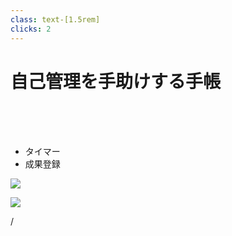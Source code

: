 ```yaml
---
class: text-[1.5rem]
clicks: 2
---
```


# 自己管理を手助けする手帳

<br>
<br>
<br>

<ul>
<li v-click="1">タイマー</li>
<li v-click="2">成果登録</li>
</ul>

<img
  v-click="1"
  src="/dashboard.png"
  class="absolute top-5/20 right-[3.5rem] w-6/10"
/>

<img
  v-click="2"
  src="/record.png"
  class="absolute top-5/20 right-[3.5rem] w-6/10"
/>

<div
  class="absolute bottom-[1rem] right-[1rem] text-[1rem]"
>
  <SlideCurrentNo /> / <SlidesTotal />
</div>

<!--
そして、他のサービスと差別化する機能として、  
  
タイマー機能を実装します。  
  
この機能と、先程のタグ付け機能によって、  
利用者が「何にどれだけ時間をかけているか」を把握できるようになります。  
  
例えばECCコン専の3･4年生は、  
このシステム開発とゼミでの研究の2つに力を入れている人が多いです。  
  
このように複数のプロジェクトに取り組んでいる際に、  
それぞれどれくらいの時間をかけているか把握し、比較することで、  
工数調整を行えるようにします。  
  
次に、成果登録機能です。  
  
これは、利用者が数値の記録をすることを想定して考えています。  
たとえば、  
勉強であれば参考書を進めたページ数、運動だったら歩いた距離  
といった数値のデータを記録できます。  
  
この機能は、企画自体が固まりきっていなくて  
入力の手間だけでなく、UIの設計についても課題があります。  
-->